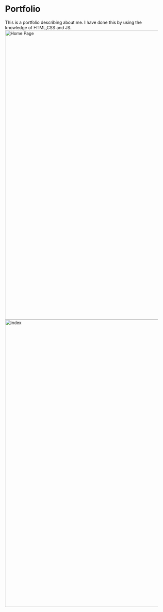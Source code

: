 # Portfolio
This is a portfolio describing about me.
I have done this by using the knowledge of HTML,CSS and JS.
<img width="953" alt="Home Page" src="https://github.com/sowmya569/Portfolio/assets/130414802/57cdabd8-f9cf-4383-ab81-9da6c0899f22">
<img width="947" alt="index" src="https://github.com/sowmya569/Portfolio/assets/130414802/9f31857e-6e43-4142-87d1-4351956b9c47">
